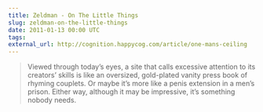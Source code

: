 ```yaml
---
title: Zeldman - On The Little Things
slug: zeldman-on-the-little-things
date: 2011-01-13 00:00 UTC
tags:
external_url: http://cognition.happycog.com/article/one-mans-ceiling
---
```


> Viewed through today’s eyes, a site that calls excessive attention to its creators’ skills is like an oversized, gold-plated vanity press book of rhyming couplets. Or maybe it’s more like a penis extension in a men’s prison. Either way, although it may be impressive, it’s something nobody needs.
